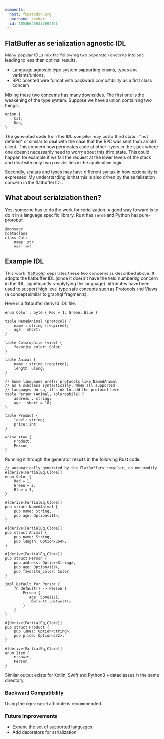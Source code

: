 ```yaml
---
comments:
  host: fosstodon.org
  username: seeker
  id: 105466469337694011
---
```


## FlatBuffer as serialization agnostic IDL

Many popular IDLs mix the following two separate concerns into one leading to less than optimal results.

* Language agnostic type system supporting enums, types and variants/unions.
* RPC oriented wire format with backward compatibility as a first class concern

Mixing these two concerns has many downsides. The first one is the weakening of the type system.
Suppose we have a union containing two things:

```
union {
    Cat,
    Dog,
}
```

The generated code from the IDL compiler may add a third state - "not defined" or similar to deal with the
case that the RPC was sent from an old client. This concern now permeates code at other layers in the stack
where one doesn't necessarily need to worry about this third state. This could happen for example if we fail
the request at the lower levels of the stack and deal with only two possibilities in the application logic.

Secondly, scalars and types may have different syntax in how optionality is expressed. My understanding is that
this is also driven by the serialization concern in the flatbuffer IDL.

## What about serialziation then?

Yes, someone has to do the work for serialization. A good way forward is to do it in a language specific library.
Rust has `serde` and Python has pure-protobuf.

```
@message
@dataclass
class Cat:
    name: str
    age: int
```

## Example IDL

This work ([flattools](https://github.com/adsharma/flattools)) separates these two concerns as described above. It adopts the flatbuffer IDL (since it doesn't have the
field numbering concern in the IDL, significantly simplyfying the language). Attributes have been used to support 
high level type safe concepts such as Protocols and Views (a concept similar to graphql fragments).

Here is a flatbuffer derived IDL file.

```
enum Color : byte { Red = 1, Green, Blue }

table NamedAnimal (protocol) {
    name : string (required);
    age : short;
}

table Colorophile (view) {
    favorite_color: Color;
}

table Animal {
    name : string (required);
    length: ulong;
}

// Some languages prefer protocols like NamedAnimal
// as a subclass syntactically. When all supported
// languages do so, it's ok to add the protocol here
table Person (Animal, Colorophile) {
    address : string;
    age : short = 18;
}

table Product {
    label: string;
    price: int;
}

union Item {
    Product,
    Person,
}
```

Running it through the generator results in the following Rust code:

```
// automatically generated by the FlatBuffers compiler, do not modify
#[derive(PartialEq,Clone)]
enum Color {
    Red = 1,
    Green = 2,
    Blue = 3,
}

#[derive(PartialEq,Clone)]
pub struct NamedAnimal {
    pub name: String,
    pub age: Option<i16>,
}

#[derive(PartialEq,Clone)]
pub struct Animal {
    pub name: String,
    pub length: Option<u64>,
}

#[derive(PartialEq,Clone)]
pub struct Person {
    pub address: Option<String>,
    pub age: Option<i16>,
    pub favorite_color: Color,
}

impl Default for Person {
    fn default() -> Person {
        Person {
           age: Some(18),
          ..Default::default()
        }
    }
}

#[derive(PartialEq,Clone)]
pub struct Product {
    pub label: Option<String>,
    pub price: Option<i32>,
}

#[derive(PartialEq,Clone)]
enum Item {
    Product,
    Person,
}
```

Similar output exists for Kotlin, Swift and Python3 + dataclasses in the same directory.

### Backward Compatibility

Using the `deprecated` attribute is recommended.

### Future Improvements

* Expand the set of supported languages
* Add decorators for serialization
